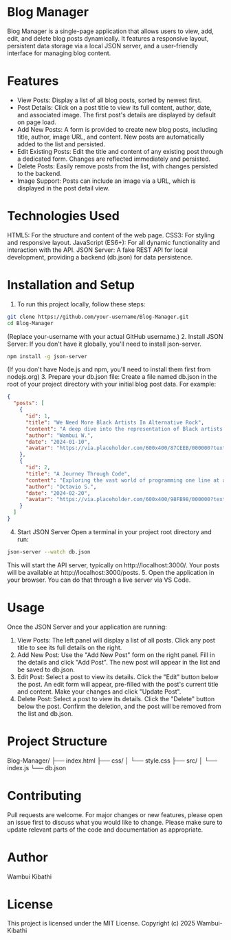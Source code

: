 # Blog Manager

Blog Manager is a single-page application that allows users to view, add, edit, and delete blog posts dynamically. It features a responsive layout, persistent data storage via a local JSON server, and a user-friendly interface for managing blog content.

# Features
- View Posts: Display a list of all blog posts, sorted by newest first.
- Post Details: Click on a post title to view its full content, author, date, and associated image. The first post's details are displayed by default on page load.
- Add New Posts: A form is provided to create new blog posts, including title, author, image URL, and content. New posts are automatically added to the list and persisted.
- Edit Existing Posts: Edit the title and content of any existing post through a dedicated form. Changes are reflected immediately and persisted.
- Delete Posts: Easily remove posts from the list, with changes persisted to the backend.
- Image Support: Posts can include an image via a URL, which is displayed in the post detail view.

# Technologies Used
HTML5: For the structure and content of the web page.
CSS3: For styling and responsive layout.
JavaScript (ES6+): For all dynamic functionality and interaction with the API.
JSON Server: A fake REST API for local development, providing a backend (db.json) for data persistence.

# Installation and Setup
1. To run this project locally, follow these steps:
```bash
git clone https://github.com/your-username/Blog-Manager.git
cd Blog-Manager
```
(Replace your-username with your actual GitHub username.)
2. Install JSON Server: If you don't have it globally, you'll need to install json-server.
```bash
npm install -g json-server
```
(If you don't have Node.js and npm, you'll need to install them first from nodejs.org)
3. Prepare your db.json file:
Create a file named db.json in the root of your project directory with your initial blog post data. For example:
```JSON
{
  "posts": [
    {
      "id": 1,
      "title": "We Need More Black Artists In Alternative Rock",
      "content": "A deep dive into the representation of Black artists in the alternative rock scene...",
      "author": "Wambui W.",
      "date": "2024-01-10",
      "avatar": "https://via.placeholder.com/600x400/87CEEB/000000?text=Black+Artists"
    },
    {
      "id": 2,
      "title": "A Journey Through Code",
      "content": "Exploring the vast world of programming one line at a time...",
      "author": "Octavio S.",
      "date": "2024-02-20",
      "avatar": "https://via.placeholder.com/600x400/98FB98/000000?text=Code+Journey"
    }
  ]
}
```
4. Start JSON Server
Open a terminal in your project root directory and run:
```bash
json-server --watch db.json
```
This will start the API server, typically on http://localhost:3000/. Your posts will be available at http://localhost:3000/posts.
5. Open the application in your browser. You can do that through a live server via VS Code.

# Usage
Once the JSON Server and your application are running:
1. View Posts: The left panel will display a list of all posts. Click any post title to see its full details on the right.
2. Add New Post: Use the "Add New Post" form on the right panel. Fill in the details and click "Add Post". The new post will appear in the list and be saved to db.json.
3. Edit Post: Select a post to view its details. Click the "Edit" button below the post. An edit form will appear, pre-filled with the post's current title and content. Make your changes and click "Update Post".
4. Delete Post: Select a post to view its details. Click the "Delete" button below the post. Confirm the deletion, and the post will be removed from the list and db.json.

# Project Structure
Blog-Manager/
├── index.html
├── css/
│   └── style.css
├── src/
│   └── index.js
└── db.json

# Contributing
Pull requests are welcome. For major changes or new features, please open an issue first to discuss what you would like to change.
Please make sure to update relevant parts of the code and documentation as appropriate.

# Author
Wambui Kibathi

# License
This project is licensed under the MIT License.
Copyright (c) 2025 Wambui-Kibathi

